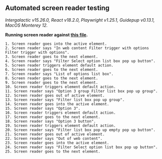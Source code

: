 ## Automated screen reader testing

_Intergalactic v15.26.0, React v18.2.0, Playwright v1.25.1,
Guidepup v0.13.1, MacOS Monterey 12._

**Running screen reader against [this file](https://github.com/semrush/intergalactic/blob/master/website/docs/components/filter-trigger/examples/select.tsx).**

```
1. Screen reader goes into the active element.
2. Screen reader says "In web content Filter trigger with options Filter trigger with options".
3. Screen reader goes to the next element.
4. Screen reader says "Filter Select option list box pop up button".
5. Screen reader triggers element default action.
6. Screen reader goes to the next element.
7. Screen reader says "List of options list box".
8. Screen reader goes to the next element.
9. Screen reader goes to the next element.
10. Screen reader triggers element default action.
11. Screen reader says "Option 3 group Filter list box pop up group".
12. Screen reader goes out of active element.
13. Screen reader says "Filter list box pop up group".
14. Screen reader goes into the active element.
15. Screen reader says "Option 3".
16. Screen reader triggers element default action.
17. Screen reader goes to the next element.
18. Screen reader says "Option 3 button".
19. Screen reader triggers element default action.
20. Screen reader says "Filter list box pop up empty pop up button".
21. Screen reader goes out of active element.
22. Screen reader says "Out of web content".
23. Screen reader goes into the active element.
24. Screen reader says "Filter Select option list box pop up button".
25. Screen reader goes to the next element.
```
